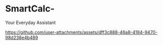 # SmartCalc-
Your Everyday Assistant


https://github.com/user-attachments/assets/dff3c888-46a8-4184-9470-98d238e4b489

